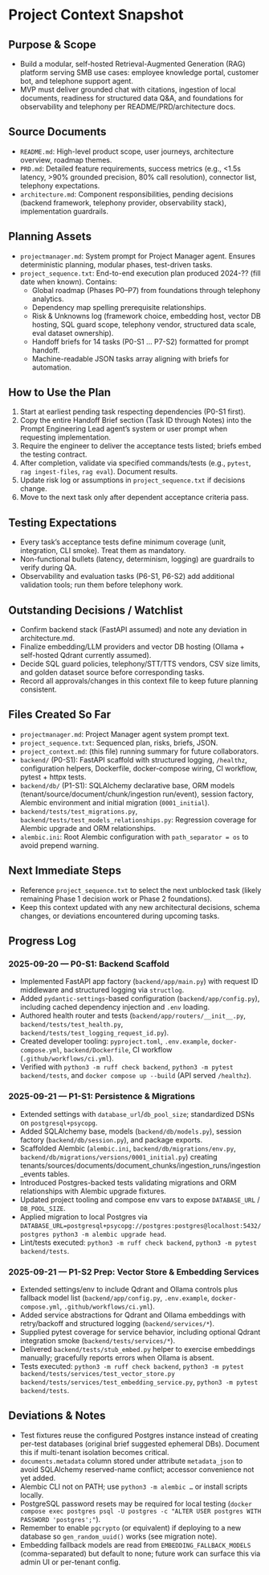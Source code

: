 # Project Context Snapshot

## Purpose & Scope
- Build a modular, self-hosted Retrieval-Augmented Generation (RAG) platform serving SMB use cases: employee knowledge portal, customer bot, and telephone support agent.
- MVP must deliver grounded chat with citations, ingestion of local documents, readiness for structured data Q&A, and foundations for observability and telephony per README/PRD/architecture docs.

## Source Documents
- `README.md`: High-level product scope, user journeys, architecture overview, roadmap themes.
- `PRD.md`: Detailed feature requirements, success metrics (e.g., <1.5s latency, >90% grounded precision, 80% call resolution), connector list, telephony expectations.
- `architecture.md`: Component responsibilities, pending decisions (backend framework, telephony provider, observability stack), implementation guardrails.

## Planning Assets
- `projectmanager.md`: System prompt for Project Manager agent. Ensures deterministic planning, modular phases, test-driven tasks.
- `project_sequence.txt`: End-to-end execution plan produced 2024-?? (fill date when known). Contains:
  - Global roadmap (Phases P0–P7) from foundations through telephony analytics.
  - Dependency map spelling prerequisite relationships.
  - Risk & Unknowns log (framework choice, embedding host, vector DB hosting, SQL guard scope, telephony vendor, structured data scale, eval dataset ownership).
  - Handoff briefs for 14 tasks (P0-S1 … P7-S2) formatted for prompt handoff.
  - Machine-readable JSON tasks array aligning with briefs for automation.

## How to Use the Plan
1. Start at earliest pending task respecting dependencies (P0-S1 first).
2. Copy the entire Handoff Brief section (Task ID through Notes) into the Prompt Engineering Lead agent’s system or user prompt when requesting implementation.
3. Require the engineer to deliver the acceptance tests listed; briefs embed the testing contract.
4. After completion, validate via specified commands/tests (e.g., `pytest`, `rag ingest-files`, `rag eval`). Document results.
5. Update risk log or assumptions in `project_sequence.txt` if decisions change.
6. Move to the next task only after dependent acceptance criteria pass.

## Testing Expectations
- Every task’s acceptance tests define minimum coverage (unit, integration, CLI smoke). Treat them as mandatory.
- Non-functional bullets (latency, determinism, logging) are guardrails to verify during QA.
- Observability and evaluation tasks (P6-S1, P6-S2) add additional validation tools; run them before telephony work.

## Outstanding Decisions / Watchlist
- Confirm backend stack (FastAPI assumed) and note any deviation in architecture.md.
- Finalize embedding/LLM providers and vector DB hosting (Ollama + self-hosted Qdrant currently assumed).
- Decide SQL guard policies, telephony/STT/TTS vendors, CSV size limits, and golden dataset source before corresponding tasks.
- Record all approvals/changes in this context file to keep future planning consistent.

## Files Created So Far
- `projectmanager.md`: Project Manager agent system prompt text.
- `project_sequence.txt`: Sequenced plan, risks, briefs, JSON.
- `project_context.md`: (this file) running summary for future collaborators.
- `backend/` (P0-S1): FastAPI scaffold with structured logging, `/healthz`, configuration helpers, Dockerfile, docker-compose wiring, CI workflow, pytest + httpx tests.
- `backend/db/` (P1-S1): SQLAlchemy declarative base, ORM models (tenant/source/document/chunk/ingestion run/event), session factory, Alembic environment and initial migration (`0001_initial`).
- `backend/tests/test_migrations.py`, `backend/tests/test_models_relationships.py`: Regression coverage for Alembic upgrade and ORM relationships.
- `alembic.ini`: Root Alembic configuration with `path_separator = os` to avoid prepend warning.

## Next Immediate Steps
- Reference `project_sequence.txt` to select the next unblocked task (likely remaining Phase 1 decision work or Phase 2 foundations).
- Keep this context updated with any new architectural decisions, schema changes, or deviations encountered during upcoming tasks.

## Progress Log

### 2025-09-20 — P0-S1: Backend Scaffold
- Implemented FastAPI app factory (`backend/app/main.py`) with request ID middleware and structured logging via `structlog`.
- Added `pydantic-settings`-based configuration (`backend/app/config.py`), including cached dependency injection and `.env` loading.
- Authored health router and tests (`backend/app/routers/__init__.py`, `backend/tests/test_health.py`, `backend/tests/test_logging_request_id.py`).
- Created developer tooling: `pyproject.toml`, `.env.example`, `docker-compose.yml`, `backend/Dockerfile`, CI workflow (`.github/workflows/ci.yml`).
- Verified with `python3 -m ruff check backend`, `python3 -m pytest backend/tests`, and `docker compose up --build` (API served `/healthz`).

### 2025-09-21 — P1-S1: Persistence & Migrations
- Extended settings with `database_url`/`db_pool_size`; standardized DSNs on `postgresql+psycopg`.
- Added SQLAlchemy base, models (`backend/db/models.py`), session factory (`backend/db/session.py`), and package exports.
- Scaffolded Alembic (`alembic.ini`, `backend/db/migrations/env.py`, `backend/db/migrations/versions/0001_initial.py`) creating tenants/sources/documents/document_chunks/ingestion_runs/ingestion_events tables.
- Introduced Postgres-backed tests validating migrations and ORM relationships with Alembic upgrade fixtures.
- Updated project tooling and compose env vars to expose `DATABASE_URL` / `DB_POOL_SIZE`.
- Applied migration to local Postgres via `DATABASE_URL=postgresql+psycopg://postgres:postgres@localhost:5432/postgres python3 -m alembic upgrade head`.
- Lint/tests executed: `python3 -m ruff check backend`, `python3 -m pytest backend/tests`.

### 2025-09-21 — P1-S2 Prep: Vector Store & Embedding Services
- Extended settings/env to include Qdrant and Ollama controls plus fallback model list (`backend/app/config.py`, `.env.example`, `docker-compose.yml`, `.github/workflows/ci.yml`).
- Added service abstractions for Qdrant and Ollama embeddings with retry/backoff and structured logging (`backend/services/*`).
- Supplied pytest coverage for service behavior, including optional Qdrant integration smoke (`backend/tests/services/*`).
- Delivered `backend/tests/stub_embed.py` helper to exercise embeddings manually; gracefully reports errors when Ollama is absent.
- Tests executed: `python3 -m ruff check backend`, `python3 -m pytest backend/tests/services/test_vector_store.py backend/tests/services/test_embedding_service.py`, `python3 -m pytest backend/tests`.

## Deviations & Notes
- Test fixtures reuse the configured Postgres instance instead of creating per-test databases (original brief suggested ephemeral DBs). Document this if multi-tenant isolation becomes critical.
- `documents.metadata` column stored under attribute `metadata_json` to avoid SQLAlchemy reserved-name conflict; accessor convenience not yet added.
- Alembic CLI not on PATH; use `python3 -m alembic …` or install scripts locally.
- PostgreSQL password resets may be required for local testing (`docker compose exec postgres psql -U postgres -c "ALTER USER postgres WITH PASSWORD 'postgres';"`).
- Remember to enable `pgcrypto` (or equivalent) if deploying to a new database so `gen_random_uuid()` works (see migration note).
- Embedding fallback models are read from `EMBEDDING_FALLBACK_MODELS` (comma-separated) but default to none; future work can surface this via admin UI or per-tenant config.
